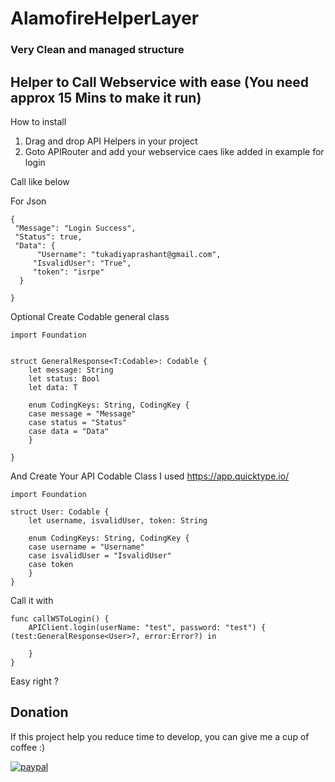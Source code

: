 # AlamofireHelperLayer

<h3>Very Clean and managed structure </h3>

<h2>Helper to Call Webservice with ease (You need approx 15 Mins to make it run) </h2>

How to install 

1) Drag and drop API Helpers in your project
2) Goto APIRouter and add your webservice caes like added in example for login

Call like below 

For Json 

	{
 	 "Message": "Login Success",
 	 "Status": true,
 	 "Data": {
 	 	  "Username": "tukadiyaprashant@gmail.com",
  	 	 "IsvalidUser": "True",
  	 	 "token": "isrpe"
	  }
	  
	}
	
Optional Create Codable general class 

	import Foundation


	struct GeneralResponse<T:Codable>: Codable {
	    let message: String
	    let status: Bool
	    let data: T

	    enum CodingKeys: String, CodingKey {
		case message = "Message"
		case status = "Status"
		case data = "Data"
	    }

	}

And  Create Your API Codable Class I used https://app.quicktype.io/

	import Foundation

	struct User: Codable {
	    let username, isvalidUser, token: String

	    enum CodingKeys: String, CodingKey {
		case username = "Username"
		case isvalidUser = "IsvalidUser"
		case token
	    }
	}


Call it with 


    func callWSToLogin() {
        APIClient.login(userName: "test", password: "test") { (test:GeneralResponse<User>?, error:Error?) in
        
        }
    }
    
Easy right ?
   
 ## Donation
If this project help you reduce time to develop, you can give me a cup of coffee  :) 

[![paypal](https://www.paypalobjects.com/en_US/i/btn/btn_donateCC_LG.gif)](https://www.paypal.me/prashantkt)


